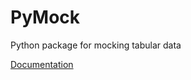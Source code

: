 # PyMock
Python package for mocking tabular data

[Documentation](https://r-gilliard-jr.github.io/PyMock/)